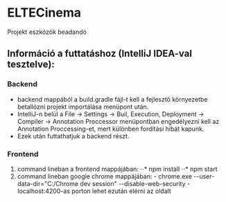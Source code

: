 # ELTECinema
Projekt eszközök beadandó

## Információ a futtatáshoz (IntelliJ IDEA-val tesztelve):

### Backend

- backend mappából a build.gradle fájl-t kell a fejlesztő környezetbe betallózni projekt importálása menüpont után.
- IntelliJ-n belül a File -> Settings -> Buil, Execution, Deployment -> Compiler -> Annotation Proccessor menüpontban engedélyezni kell az Annotation Proccessing-et, mert különben fordítási hibát kapunk.
- Ezek után futtathatjuk a backend részt.

### Frontend

1. command lineban a frontend mappájában:
⋅⋅* npm install
⋅⋅* npm start
2. command lineban google chrome mappájában:
       - chrome.exe --user-data-dir="C:/Chrome dev session" --disable-web-security
       - localhost:4200-as porton lehet ezután elérni az oldalt


